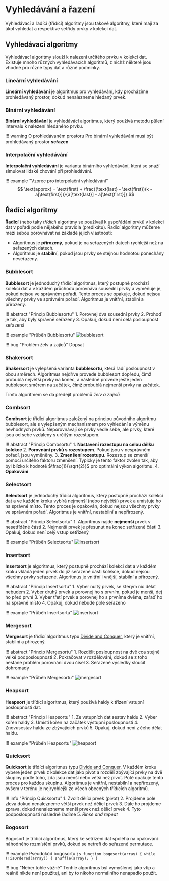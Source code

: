 # Vyhledávání a řazení
Vyhledávací a řadící (třídící) algoritmy jsou takové algoritmy, které mají za úkol vyhledat a respektive setřídy prvky v kolekci dat.

## Vyhledávací algoritmy
Vyhledávací algoritmy slouží k nalezení určitého prvku v kolekci dat. Existuje mnoho různých vyhledávacích algoritmů, z nichž některé jsou vhodné pro různé typy dat a různé podmínky.

### Lineární vyhledávání
**Lineární vyhledávání** je algoritmus pro vyhledávání, kdy procházíme prohledávaný prostor, dokud nenalezneme hledaný prvek.

### Binární vyhledávání
**Binární vyhledávání** je vyhledávácí algoritmus, který používá metodu půlení intervalu k nalezení hledaného prvku.

!!! warning O prohledávaném prostoru
    Pro binární vyhledávání musí být prohledávaný prostor **seřazen**

### Interpolační vyhledávání
**Interpolační vyhledávání** je varianta binárního vyhledávání, která se snaží simulovat lidské chování při prohledávání.

!!! example "Vzorec pro interpolační vyhledávání"
    $$
    \text{approx} = \text{first} + \frac{(\text{last} - \text{first})(k - a[\text{first}])}{a[\text{last}] - a[\text{first}]}
    $$

## Řadící algoritmy
__Řadící__ (nebo taky _třídící_) algoritmy se používají k uspořádání prvků v kolekci dat v pořadí podle nějakého pravidla (predikátu). Řadící algoritmy můžeme mezi sebou porovnávat na základě jejich vlastností:

- Algoritmus je __přirozený__, pokud je na seřazených datech rychlejší než na seřazených datech.
- Algoritmus je __stabilní__, pokud jsou prvky se stejnou hodnotou ponechány neseřazeny.

### Bubblesort
__Bubblesort__ je jednoduchý třídící algoritmus, který postupně prochází kolekci dat a v každém průchodu porovnává sousední prvky a vyměňuje je, pokud nejsou ve správném pořadí. Tento proces se opakuje, dokud nejsou všechny prvky ve správném pořadí. Algoritmus je vnitřní, stabilní a přirozený. 

!!! abstract "Princip Bubblesortu"
    1. Porovnej dva sousední prvky
    2. Prohoď je tak, aby byly správně seřazeny
    3. Opakuj, dokud není celá posloupnost seřazená


!!! example "Průběh Bubblesortu"
    ![bubblesort](../images/bubblesort.png)

!!! bug "Problém želv a zajíců"
    Dopsat

### Shakersort
**Shakersort** je vylepšená varianta __bubblesortu__, která řadí posloupnost v obou směrech. Algoritmus nejdříve provede bubblesort dopředu, čímž probublá největší prvky na konec, a následně provede ještě jeden bubblesort směrem na začátek, čímž probublá nejmenší prvky na začátek.

Tímto algoritmem se dá předejít problémů *želv a zajíců*

### Combsort
__Combsort__ je třídící algoritmus založený na principu původního algoritmu bubblesort, ale s vylepšeným mechanismem pro vyhledání a výměnu nevhodných prvků. Neporovnávají se prvky vedle sebe, ale prvky, které jsou od sebe vzdáleny s určitým rozestupem. 

!!! abstract "Princip Combsortu"
    1. __Nastavení rozestupu na celou délku kolekce__
    2. __Porovnání prvků s rozestupem__. Pokud jsou v nesprávném pořadí, jsou vyměněny.
    3. __Zmenšení rozestupu__. Rozestup se zmenší pomocí určitého faktoru zmenšení. Typicky je tento faktor zvolen tak, aby byl blízko k hodnotě $\frac{1}{\sqrt{2}}$ pro optimální výkon algoritmu.
    4. __Opakování__

### Selectsort
**Selectsort** je jednoduchý třídící algoritmus, který postupně prochází kolekci dat a ve každém kroku vybírá nejmenší (nebo největší) prvek a umísťuje ho na správné místo. Tento proces je opakován, dokud nejsou všechny prvky ve správném pořadí. Algoritmus je vnitřní, nestabilní a nepřirozený.

!!! abstract "Princip Selectsortu"
    1. Algoritmus najde **nejmenší** prvek v nesetříděné části
    2. Nejmenší prvek je přesunut na konec setřízené části
    3. Opakuj, dokud není celý vstup setřízený

!!! example "Průběh Selectsortu"
    ![insertsort](../images/selectsort.png)

### Insertsort
**Insertsort** je algoritmus, který postupně prochází kolekci dat a v každém kroku vkládá jeden prvek do již seřazené části kolekce, dokud nejsou všechny prvky seřazené. Algoritmus je vnitřní i vnější, stabilní a přirozený.

!!! abstract "Princip Insertsortu"
    1. Vyber nultý prvek, se kterým nic dělat nebudem
    2. Vyber druhý prvek a porovnej ho s prvním, pokud je menší, dej ho před první
    3. Vyber třetí prvek a porovnej ho s prvníma dvěma, zařaď ho na správné místo
    4. Opakuj, dokud nebude pole seřazeno

!!! example "Průběh Insertsortu"
    ![insertsort](../images/insertsort.png)

### Mergesort
**Mergesort** je třídící algoritmus typu [Divide and Conquer](algoritmizace.md#divide-and-conquer), který je vnitřní, stabilní a přirozený.

!!! abstract "Princip Mergesortu"
    1. Rozdělit posloupnost na dvě cca stejně velké podposloupnosti
    2. Pokračovat v rozdělování, dokud se z toho nestane problém porovnání dvou čísel
    3. Seřazené výsledky sloučit dohromady

!!! example "Průběh Mergesortu"
    ![mergesort](../images/mergesort.png)

### Heapsort
**Heapsort** je třídící algoritmus, který používá haldy k třízení vstupní posloupnosti dat.

!!! abstract "Princip Heapsortu"
    1. Ze vstupních dat sestav haldu
    2. Vyber kořen haldy
    3. Umísti kořen na začátek výstupní posloupnosti
    4. Znovusestav haldu ze zbývajících prvků
    5. Opakuj, dokud není z čeho dělat haldu.

!!! example "Průběh Heapsortu"
    ![heapsort](../images/heapsort.png)

### Quicksort
**Quicksort** je třídící algoritmus typu [Divide and Conquer](algoritmizace.md#divide-and-conquer). V každém kroku vybere jeden prvek z kolekce dat jako pivot a rozdělí zbývající prvky na dvě skupiny podle toho, zda jsou menší nebo větší než pivot. Poté opakuje tento proces pro každou skupinu. Algoritmus je vnitřní, nestabilní a nepřirozený, ovšem v terénu je nejrychlejší ze všech obecných třídících algoritmů.

!!! info "Princip Quicksortu"
    1. Zvolit dělící prvek (pivot)
    2. Projdeme pole zleva dokud nenalezneme větší prvek než dělící prvek
    3. Dále ho projdeme zprava, dokud nenalezneme menší prvek než dělící prvek
    4. Tyto podposloupnosti následně řadíme 
    5. *Rinse and repeat*

### Bogosort
Bogosort je třídící algoritmus, který ke setřízení dat spoléhá na opakování náhodného rozmístění prvků, dokud se netrefí do seřazené permutace.

!!! example Pseudokód bogosortu
    ```js
    function bogosort(array) {
        while (!isOrdered(array)) {
            shuffle(array);
        }
    }
    ```

!!! bug "Neber tohle vážně"
    Tenhle algoritmus byl vymyšlenej jako vtip a reálně nikde není použitej, ani by to nikoho normálního nenapadlo použít.